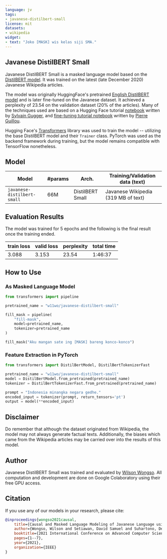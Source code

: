 ```yaml
---
language: jv
tags:
- javanese-distilbert-small
license: mit
datasets:
- wikipedia
widget:
- text: "Joko [MASK] wis kelas siji SMA."
---
```


## Javanese DistilBERT Small
Javanese DistilBERT Small is a masked language model based on the [DistilBERT model](https://arxiv.org/abs/1910.01108). It was trained on the latest (late December 2020) Javanese Wikipedia articles.

The model was originally HuggingFace's pretrained [English DistilBERT model](https://huggingface.co/distilbert-base-uncased) and is later fine-tuned on the Javanese dataset. It achieved a perplexity of 23.54 on the validation dataset (20% of the articles). Many of the techniques used are based on a Hugging Face tutorial [notebook](https://github.com/huggingface/notebooks/blob/master/examples/language_modeling.ipynb) written by [Sylvain Gugger](https://github.com/sgugger), and [fine-tuning tutorial notebook](https://github.com/piegu/fastai-projects/blob/master/finetuning-English-GPT2-any-language-Portuguese-HuggingFace-fastaiv2.ipynb) written by [Pierre Guillou](https://huggingface.co/pierreguillou).

Hugging Face's [Transformers](https://huggingface.co/transformers) library was used to train the model -- utilizing the base DistilBERT model and their `Trainer` class. PyTorch was used as the backend framework during training, but the model remains compatible with TensorFlow nonetheless.

## Model
| Model                       | #params | Arch.            | Training/Validation data (text)     |
|-----------------------------|---------|------------------|-------------------------------------|
| `javanese-distilbert-small` |   66M   | DistilBERT Small | Javanese Wikipedia (319 MB of text) |

## Evaluation Results
The model was trained for 5 epochs and the following is the final result once the training ended.

| train loss | valid loss | perplexity | total time |
|------------|------------|------------|------------|
|    3.088   |    3.153   |   23.54    |   1:46:37  |

## How to Use
### As Masked Language Model
```python
from transformers import pipeline

pretrained_name = "w11wo/javanese-distilbert-small"

fill_mask = pipeline(
    "fill-mask",
    model=pretrained_name,
    tokenizer=pretrained_name
)

fill_mask("Aku mangan sate ing [MASK] bareng konco-konco")
```
### Feature Extraction in PyTorch
```python
from transformers import DistilBertModel, DistilBertTokenizerFast

pretrained_name = "w11wo/javanese-distilbert-small"
model = DistilBertModel.from_pretrained(pretrained_name)
tokenizer = DistilBertTokenizerFast.from_pretrained(pretrained_name)

prompt = "Indonesia minangka negara gedhe."
encoded_input = tokenizer(prompt, return_tensors='pt')
output = model(**encoded_input)
```

## Disclaimer
Do remember that although the dataset originated from Wikipedia, the model may not always generate factual texts. Additionally, the biases which came from the Wikipedia articles may be carried over into the results of this model.

## Author
Javanese DistilBERT Small was trained and evaluated by [Wilson Wongso](https://w11wo.github.io/). All computation and development are done on Google Colaboratory using their free GPU access.

## Citation

If you use any of our models in your research, please cite:

```bib
@inproceedings{wongso2021causal,
    title={Causal and Masked Language Modeling of Javanese Language using Transformer-based Architectures},
    author={Wongso, Wilson and Setiawan, David Samuel and Suhartono, Derwin},
    booktitle={2021 International Conference on Advanced Computer Science and Information Systems (ICACSIS)},
    pages={1--7},
    year={2021},
    organization={IEEE}
}
```
